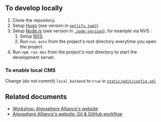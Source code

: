 ## To develop locally

1. Clone the repository.
2. Setup [Hugo](https://gohugo.io/) (see version in [`netlify.toml`](/netlify.toml)).
3. Setup [Node.js](https://nodejs.org/) (see version in [`.node-version`](/.node-version)), for example via NVS :
   1. Setup [NVS](https://github.com/jasongin/nvs).
   2. Run `nvs auto` from the project's root directory everytime you open the project.
4. Run `npm run dev` from the project's root directory to start the development server.

### To enable local CMS

Change (do not commit) `local_backend` to `true` in [`static/edit/config.yml`](./static/edit/config.yml)

## Related documents

- [Workshop: Algosphere Alliance's website](https://docs.google.com/document/d/1nXhrGaih0b8pFP8Ucf730qY53uq6WcF2PzS4Bp4ynPM/)
- [Algosphere Alliance's website: Git & GitHub workflow](https://docs.google.com/presentation/d/e/2PACX-1vQ8a_SuCwfdwo3vQfkTxA5VQKzUnSrmZOd0PrX_fnK4W7xoKqxdiKmjVs5XXt7hfAsCUtsa2j0F_zZd/pub)

